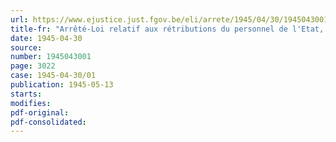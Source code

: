 ```yaml
---
url: https://www.ejustice.just.fgov.be/eli/arrete/1945/04/30/1945043001/justel
title-fr: "Arrêté-Loi relatif aux rétributions du personnel de l'Etat, des provinces, des communes et des organismes assimilés"
date: 1945-04-30
source:
number: 1945043001
page: 3022
case: 1945-04-30/01
publication: 1945-05-13
starts:
modifies:
pdf-original:
pdf-consolidated:
---
```


